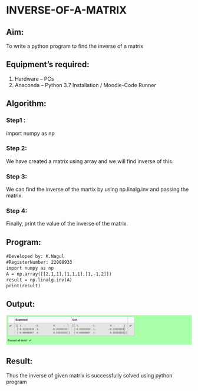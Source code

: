 # INVERSE-OF-A-MATRIX
## Aim:
To write a python program to find the inverse of a matrix
## Equipment’s required:
1. 	Hardware – PCs
2. 	Anaconda – Python 3.7 Installation / Moodle-Code Runner
## Algorithm:
### Step1 : 
import numpy as np
### Step 2: 
We have created a matrix using array and we will find inverse of this.
### Step 3: 
We can find the inverse of the martix by using np.linalg.inv and passing the matrix.
### Step 4: 
Finally, print the value of the inverse of the matrix.
## Program:
```#Program to find the inverse of a matrix.
#Developed by: K.Nagul
#RegisterNumber: 22008933
import numpy as np
A = np.array([[2,1,1],[1,1,1],[1,-1,2]])
result = np.linalg.inv(A)
print(result)
```
## Output:
![output](/Screenshot%20from%202022-12-24%2021-11-56.png)
## Result:
Thus the inverse of given matrix is successfully solved using python program

